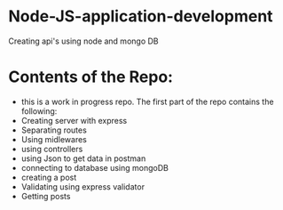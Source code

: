 # Node-JS-application-development
Creating api's using node and mongo DB

# Contents  of the Repo:
- this is a work in progress repo. The first part of the repo contains the following:
- Creating server with express
- Separating routes
- Using midlewares
- using controllers
- using Json to get data in postman
- connecting to database using mongoDB
- creating a post
- Validating using express validator
- Getting posts
